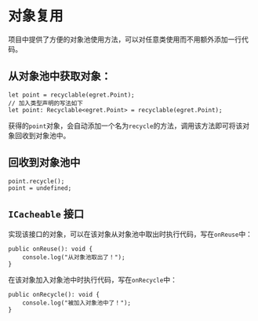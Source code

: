 # 对象复用

项目中提供了方便的对象池使用方法，可以对任意类使用而不用额外添加一行代码。

## 从对象池中获取对象：

    let point = recyclable(egret.Point);
    // 加入类型声明的写法如下
    let point: Recyclable<egret.Point> = recyclable(egret.Point);

获得的`point`对象，会自动添加一个名为`recycle`的方法，调用该方法即可将该对象回收到对象池中。

## 回收到对象池中

    point.recycle();
    point = undefined;

## `ICacheable` 接口

实现该接口的对象，可以在该对象从对象池中取出时执行代码，写在`onReuse`中：

    public onReuse(): void {
        console.log("从对象池取出了！");
    }

在该对象加入对象池中时执行代码，写在`onRecycle`中：

    public onRecycle(): void {
        console.log("被加入对象池中了！");
    }
